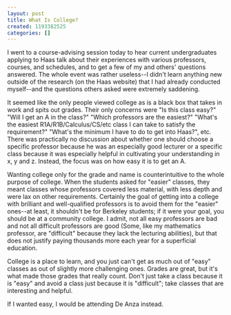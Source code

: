 ```yaml
---
layout: post
title: What Is College?
created: 1193382525
categories: []
---
```

I went to a course-advising session today to hear current undergraduates applying to Haas talk about their experiences with various professors, courses, and schedules, and to get a few of my and others' questions answered. The whole event was rather useless--I didn't learn anything new outside of the research (on the Haas website) that I had already conducted myself--and the questions others asked were extremely saddening.

It seemed like the only people viewed college as is a black box that takes in work and spits out grades. Their only concerns were "Is this class easy?" "Will I get an A in the class?" "Which professors are the easiest?" "What's the easiest R1A/R1B/Calculus/CS/etc class I can take to satisfy the requirement?" "What's the minimum I have to do to get into Haas?", etc. There was practically no discussion about whether one should choose a specific professor because he was an especially good lecturer or a specific class because it was especially helpful in cultivating your understanding in x, y and z. Instead, the focus was on how easy it is to get an A.

Wanting college only for the grade and name is counterintuitive to the whole purpose of college. When the students asked for "easier" classes, they meant classes whose professors covered less material, with less depth and were lax on other requirements. Certainly the goal of getting into a college with brilliant and well-qualified professors is to avoid them for the "easier" ones--at least, it shouldn't be for Berkeley students; if it were your goal, you should be at a community college. I admit, not all easy professors are bad and not all difficult professors are good (Some, like my mathematics professor, are "difficult" because they lack the lecturing abilities), but that does not justify paying thousands more each year for a superficial education.

College is a place to learn, and you just can't get as much out of "easy" classes as out of slightly more challenging ones. Grades are great, but it's what made those grades that really count. Don't just take a class because it is "easy" and avoid a class just because it is "difficult"; take classes that are interesting and helpful.

If I wanted easy, I would be attending De Anza instead.
